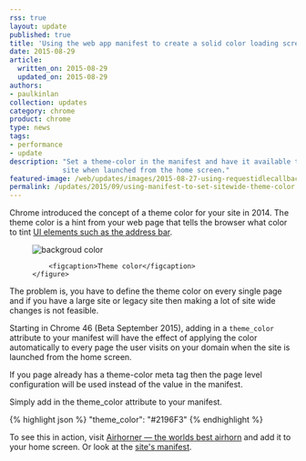 ```yaml
---
rss: true
layout: update
published: true
title: 'Using the web app manifest to create a solid color loading screen'
date: 2015-08-29
article:
  written_on: 2015-08-29
  updated_on: 2015-08-29
authors:
- paulkinlan
collection: updates
category: chrome
product: chrome
type: news
tags:
- performance
- update
description: "Set a theme-color in the manifest and have it available to all pages on your
             site when launched from the home screen."
featured-image: /web/updates/images/2015-08-27-using-requestidlecallback/featured.jpg
permalink: /updates/2015/09/using-manifest-to-set-sitewide-theme-color.html
---
```


Chrome introduced the concept of a theme color for your site in 2014. The theme color
is a hint from your web page that tells the browser what color to tint
 [UI elements such as the address bar](/web/fundamentals/stickyness/additional-customizations.html).  

<div class="clear g-wide--full">
    <figure class="fluid">
        <img src="images/theme-color.png" alt="backgroud color">

        <figcaption>Theme color</figcaption>
    </figure>
</div>

<div class="clear"></div>

The problem is, you have to define the theme color on every single page and if 
you have a large site or legacy site then making a lot of site wide changes is not feasible.

Starting in Chrome 46 (Beta September 2015), adding in a `theme_color` attribute 
to your manifest will have the effect of applying the color automatically 
to every page the user visits on your domain when the site is launched from the home screen.  

If you page already has a theme-color meta tag then the page level configuration will 
be used instead of the value in the manifest.

Simply add in the theme_color attribute to your manifest.

{% highlight json %}
"theme_color": "#2196F3"
{% endhighlight %}

To see this in action, visit <a href="https://airhorner.com">Airhorner &mdash; the worlds best airhorn</a> 
and add it to your home screen. Or look at the <a href="https://airhorner.com/manifest.json">site's manifest</a>.


